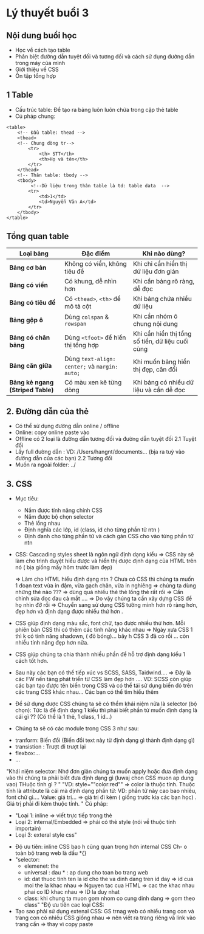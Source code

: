 # Lý thuyết buổi 3

## Nội dung buổi học

- Học về cách tạo table
- Phân biệt đường dẫn tuyệt đối và tương đối và cách sử dụng đường dẫn trong máy của mình
- Giới thiệu về CSS
- Ôn tập tổng hợp

## 1 Table

- Cấu trúc table: Để tạo ra bảng luôn luôn chứa trong cặp thẻ table
- Cú pháp chung:

```
<table>
    <!-- Đầu table: thead -->
    <thead>
    <!-- Chung dòng tr-->
        <tr>
            <th> STT</th>
            <th>Họ và tên</th>
        </tr>
    </thead>
    <!-- Thân table: tbody -->
    <tbody>
         <!--Dữ liệu trong thân table là td: table data  -->
        <tr>
            <td>1</td>
            <td>Nguyễn Văn A</td>
        </tr>
    </tbody>
</table>
```

## Tổng quan table

| **Loại bảng**                     | **Đặc điểm**                                  | **Khi nào dùng?**                                |
| --------------------------------- | --------------------------------------------- | ------------------------------------------------ |
| **Bảng cơ bản**                   | Không có viền, không tiêu đề                  | Khi chỉ cần hiển thị dữ liệu đơn giản            |
| **Bảng có viền**                  | Có khung, dễ nhìn hơn                         | Khi cần bảng rõ ràng, dễ đọc                     |
| **Bảng có tiêu đề**               | Có `<thead>`, `<th>` để mô tả cột             | Khi bảng chứa nhiều dữ liệu                      |
| **Bảng gộp ô**                    | Dùng `colspan` & `rowspan`                    | Khi cần nhóm ô chung nội dung                    |
| **Bảng có chân bảng**             | Dùng `<tfoot>` để hiển thị tổng hợp           | Khi cần hiển thị tổng số tiền, dữ liệu cuối cùng |
| **Bảng căn giữa**                 | Dùng `text-align: center;` và `margin: auto;` | Khi muốn bảng hiển thị đẹp, cân đối              |
| **Bảng kẻ ngang (Striped Table)** | Có màu xen kẽ từng dòng                       | Khi bảng có nhiều dữ liệu và cần dễ đọc          |

## 2. Đường dẫn của thẻ

- Có thể sử dụng đường dẫn online / offline
- Online: copy online paste vào
- Offline có 2 loại là đường dẫn tương đối và đường dẫn tuyệt đối
  2.1 Tuyệt đối
- Lấy full đường dẫn : VD: /Users/hangnt/documents... (bịa ra tuỳ vào đường dẫn của các bạn)
  2.2 Tương đối
- Muốn ra ngoài folder: ../

## 3. CSS

- Mục tiêu:
  - Nắm được tính năng chính CSS
  - Nắm được bộ chọn selector
  - Thẻ lồng nhau
  - Định nghĩa các lớp, id (class, id cho từng phần tử ntn )
  - Định danh cho từng phần tử và cách gán CSS cho vào từng phần tử ntn
- CSS: Cascading styles sheet là ngôn ngữ định dạng kiểu => CSS này sẽ làm cho trình duyệt hiểu được và hiển thị được định dạng của HTML trên nó ( bịa giống mấy hôm trước làm đẹp)

  => Làm cho HTML hiểu định dạng ntn ?
  Chưa có CSS thì chúng ta muốn 1 đoạn text vừa in đậm, vừa gạch chân, vừa in nghiêng => chúng ta dùng những thẻ nào ??? => dùng quá nhiều thẻ thẻ lồng thẻ rất rối => Cần chỉnh sửa đọc đau cả mắt ....
  => Do vậy chúng ta cần xây dựng CSS để họ nhìn đỡ rối => Chuyển sang sử dụng CSS tường minh hơn rõ ràng hơn, đẹp hơn và định dạng được nhiều thứ hơn .

- CSS giúp định dạng màu sắc, font chữ, tạo được nhiều thứ hơn. Mỗi phiên bản CSS thì có thêm các tính năng khác nhau => Ngày xưa CSS 1 thì k có tính năng shadown, ( đỏ bóng)... bây h CSS 3 đã có rồi ... còn nhiều tính năng đẹp hơn nữa.
- CSS giúp chúng ta chia thành nhiều phần để hỗ trợ định dạng kiểu 1 cách tốt hơn.
- Sau này các bạn có thể tiếp xúc vs SCSS, SASS, Taidwind.... => Đây là các FW nền tảng phát triển từ CSS làm đẹp hơn .... VD: SCSS còn giúp các bạn tạo được tên biến trong CSS và có thể tái sử dụng biến đó trên các trang CSS khác nhau... Các bạn có thể tìm hiểu thêm
- Để sử dụng được CSS chúng ta sẽ có thểm khái niệm nữa là selector (bộ chọn): Tức là để định dạng 1 kiểu thì phải biết phần tử muốn định dạng là cái gì ??
  (Có thể là 1 thẻ, 1 class, 1 id...)
- Chúng ta sẽ có các module trong CSS 3 như sau:

* tranform: Biến đổi (Biến đổi text này từ định dạng gì thành định dạng gì)
* transistion : Trượt đi trượt lại
* flexbox:...
* ...

"Khái niệm selector: Nhớ đơn giản chúng ta muốn apply hoặc đưa định dạng vào thì chúng ta phải biết đưa định dạng gì (luwaj chon CSS muon ap dung vao)
THuộc tính gì ? "
"VD: style=""color:red"" => color là thuộc tính. Thuộc tính là attribute là cái mà định dạng phần tử: VD: phần tử này cao bao nhiêu, font chữ gì....
Value: giá trị... => giá trị đi kèm ( giống trước kia các bạn học) . Giá trị phải đi kèm thuộc tính. "
Cú pháp:

- "Loại 1: inline => viết trực tiếp trong thẻ
- Loại 2: internal/Embedded => phải có thẻ style (nói về thuộc tính importain)
- Loại 3: exteral style css"

* Độ ưu tiên: inline CSS bao h cũng quan trọng hơn internal CSS
  Ch- o toàn bộ trang web là dấu \*{}
* "selector:
  - elemenet: the
  - universal : dau \* : ap dung cho toan bo trang web
  - id: dat thuoc tinh ten la id cho the va dinh dang tren id day => id cua moi the la khac nhau => Nguyen tac cua HTML => cac the khac nhau phai co ID khac nhau => ID la duy nhat
  - class: khi chung ta muon gom nhom co cung dinh dang => gom theo class"
    "Độ ưu tiên cac loại CSS:
* Tạo sao phải sử dụng extenal CSS: GS trnag web có nhiều trang con và trang con có nhiều CSS giống nhau => nên viết ra trang riêng và link vào trang cần => thay vì copy paste
